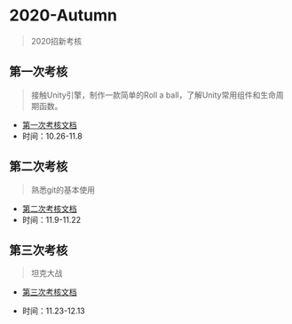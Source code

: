 # 2020-Autumn
> 2020招新考核

## 第一次考核

> 接触Unity引擎，制作一款简单的Roll a ball，了解Unity常用组件和生命周期函数。
>

- [第一次考核文档](./Doc/第一次考核文档.md)
- 时间：10.26-11.8

## 第二次考核

> 熟悉git的基本使用

- [第二次考核文档](./Doc/第二次考核文档.md)
- 时间：11.9-11.22

## 第三次考核

> 坦克大战

- [第三次考核文档](./Doc/第三次考核文档.md)

- 时间：11.23-12.13
